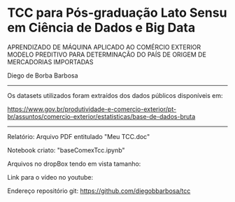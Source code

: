 # TCC para Pós-graduação Lato Sensu em Ciência de Dados e Big Data

APRENDIZADO DE MÁQUINA APLICADO AO COMÉRCIO EXTERIOR
MODELO PREDITIVO PARA DETERMINAÇÃO DO PAÍS DE ORIGEM DE MERCADORIAS IMPORTADAS 

Diego de Borba Barbosa

-----------------------------------------------------------------------------
Os datasets utilizados foram extraídos dos dados públicos disponíveis em:

https://www.gov.br/produtividade-e-comercio-exterior/pt-br/assuntos/comercio-exterior/estatisticas/base-de-dados-bruta

------------------------------------------------------------------------------

Relatório: Arquivo PDF entitulado "Meu TCC.doc"

Notebook criato: "baseComexTcc.ipynb"

Arquivos no dropBox tendo em vista tamanho:

Link para o vídeo no youtube:

Endereço repositório git: https://github.com/diegobbarbosa/tcc
